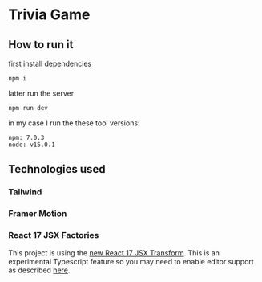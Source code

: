 # Trivia Game

## How to run it

first install dependencies

```
npm i
```

latter run the server

```
npm run dev
```

in my case I run the these tool versions:

```
npm: 7.0.3
node: v15.0.1
```

## Technologies used

### Tailwind

### Framer Motion

### React 17 JSX Factories

This project is using the [new React 17 JSX Transform](https://reactjs.org/blog/2020/09/22/introducing-the-new-jsx-transform.html). This is an experimental Typescript feature so you may need to enable editor support as described [here](https://code.visualstudio.com/Docs/languages/typescript#_how-can-i-use-the-latest-typescript-beta-with-vs-code).
